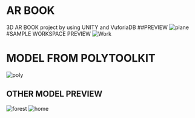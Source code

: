 # AR BOOK
3D AR BOOK project by using UNITY and VuforiaDB 
##PREVIEW 
![plane](https://user-images.githubusercontent.com/56060354/112284709-87c60880-8caf-11eb-8d2c-f516d59ea88a.jpg)
#SAMPLE WORKSPACE PREVIEW
![Work](https://user-images.githubusercontent.com/56060354/112284685-81d02780-8caf-11eb-9aba-22a26ee55bb7.png)
# MODEL FROM POLYTOOLKIT 
![poly](https://user-images.githubusercontent.com/56060354/112284680-7ed53700-8caf-11eb-943c-120974675a69.png)
## OTHER MODEL PREVIEW 
![forest](https://user-images.githubusercontent.com/56060354/112284687-83015480-8caf-11eb-9458-b15438b34e91.jpg)
![home](https://user-images.githubusercontent.com/56060354/112284693-84328180-8caf-11eb-8b1f-debeac6592d0.jpg)

